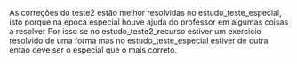 
As correções do teste2 estão melhor resolvidas no estudo_teste_especial,
isto porque na epoca especial houve ajuda do professor em algumas coisas a resolver
Por isso se no estudo_teste2_recurso estiver um exercicio resolvido de uma forma
mas no estudo_teste_especial estiver de outra entao deve ser o especial que o mais 
correto.
